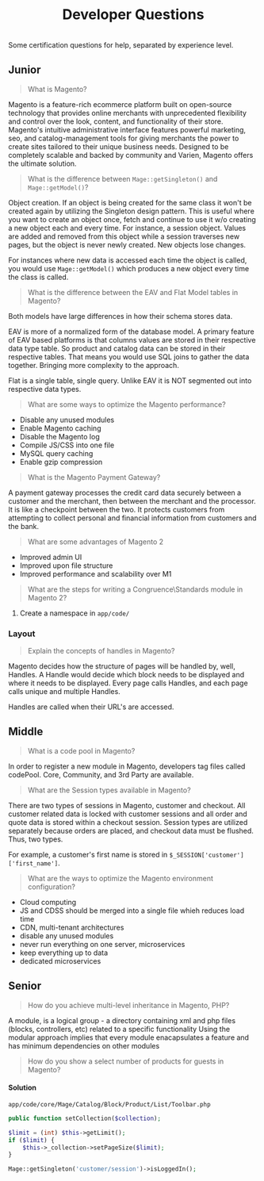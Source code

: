 <h1 align="center">Developer Questions</h1>
<br />
Some certification questions for help, separated by experience level.



Junior
------

> What is Magento?

Magento is a feature-rich ecommerce platform built on open-source technology that provides online merchants with unprecedented
flexibility and control over the look, content, and functionality of their store. Magento's intuitive administrative interface
features powerful marketing, seo, and catalog-management tools for giving merchants the power to create sites tailored to their
unique business needs. Designed to be completely scalable and backed by community and Varien, Magento offers the ultimate solution.


> What is the difference between `Mage::getSingleton()` and `Mage::getModel()`?

Object creation. If an object is being created for the same class it won't be created again by utilizing the Singleton design
pattern. This is useful where you want to create an object once, fetch and continue to use it w/o creating a new object each and
every time. For instance, a session object. Values are added and removed from this object while a session traverses new pages,
but the object is never newly created. New objects lose changes.

For instances where new data is accessed each time the object is called, you would use `Mage::getModel()` which produces
a new object every time the class is called.


> What is the difference between the EAV and Flat Model tables in Magento?

Both models have large differences in how their schema stores data.

EAV is more of a normalized form of the database model. A primary feature of EAV based platforms is that columns values are stored in
their respective data type table. So product and catalog data can be stored in their respective tables. That means you would use SQL
joins to gather the data together. Bringing more complexity to the approach.

Flat is a single table, single query. Unlike EAV it is NOT segmented out into respective data types.


> What are some ways to optimize the Magento performance?

* Disable any unused modules
* Enable Magento caching
* Disable the Magento log
* Compile JS/CSS into one file
* MySQL query caching
* Enable gzip compression


> What is the Magento Payment Gateway?

A payment gateway processes the credit card data securely between a customer and the merchant, then between the merchant and the processor. It is
like a checkpoint between the two. It protects customers from attempting to collect personal and financial information from customers and the bank.


> What are some advantages of Magento 2

* Improved admin UI
* Improved upon file structure
* Improved performance and scalability over M1


> What are the steps for writing a Congruence\Standards module in Magento 2?

1. Create a  namespace in `app/code/`


### Layout

> Explain the concepts of handles in Magento?

Magento decides how the structure of pages will be handled by, well, Handles. A Handle would decide which block needs to be displayed and
where it needs to be displayed. Every page calls Handles, and each page calls unique and multiple Handles.

Handles are called when their URL's are accessed.



Middle
------

> What is a code pool in Magento?

In order to register a new module in Magento, developers tag files called codePool. Core, Community, and 3rd Party are available.


> What are the Session types available in Magento?

There are two types of sessions in Magento, customer and checkout. All customer related data is locked with customer sessions and all order and
quote data is stored within a checkout session. Session types are utilized separately because orders are placed, and checkout data must be
flushed. Thus, two types.

For example, a customer's first name is stored in `$_SESSION['customer']['first_name']`.


> What are the ways to optimize the Magento environment configuration?

* Cloud computing
* JS and CDSS should be merged into a single file whieh reduces load time
* CDN, multi-tenant architectures
* disable any unused modules
* never run everything on one server, microservices
* keep everything up to data
* dedicated microservices



Senior
------

> How do you achieve multi-level inheritance in Magento, PHP?

A module, is a logical group - a directory containing xml and php files (blocks, controllers, etc) related to a
specific functionality Using the modular approach implies that every module enacapsulates a feature and has minimum
dependencies on other modules


> How do you show a select number of products for guests in Magento?

#### Solution
```shell
app/code/core/Mage/Catalog/Block/Product/List/Toolbar.php
```
```php
public function setCollection($collection);

$limit = (int) $this->getLimit();
if ($limit) {
    $this->_collection->setPageSize($limit);
}

Mage::getSingleton('customer/session')->isLoggedIn();
```